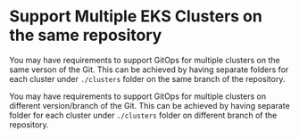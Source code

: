 # Support Multiple EKS Clusters on the same repository
You may have requirements to support GitOps for multiple clusters on the same verson of the Git. This can be achieved by having separate folders for each cluster under `./clusters` folder on the same branch of the repository.

You may have requirements to support GitOps for multiple clusters on different version/branch of the Git. This can be achieved by having separate folder for each cluster under `./clusters` folder on different branch of the repository.

